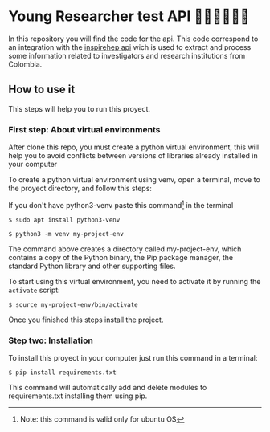 # Young Researcher test API 👩‍🔬🧑‍🔬👩‍🔬

In this repository you will find the code for the api. This code  correspond to an integration with the [inspirehep api](https://inspirehep.net/) wich is used to extract and process some information 
related to investigators and research institutions from Colombia.

## How to use it 
This steps will help you to run this proyect.

### First step: About virtual environments

After clone this repo, you must create a python virtual environment, this will help you to avoid conflicts between versions of libraries already installed in your computer

To create a python virtual environment using venv, open a terminal, move to the proyect directory, and follow this steps:

If you don't have python3-venv paste this command[^1] in the terminal 

```
$ sudo apt install python3-venv
``` 

[^1]: Note: this command is valid only for ubuntu OS


```
$ python3 -m venv my-project-env
``` 

The command above creates a directory called my-project-env, which contains a copy of the Python binary, the Pip package manager, the standard Python library and other supporting files.

To start using this virtual environment, you need to activate it by running the `activate` script:

```
$ source my-project-env/bin/activate
``` 

Once you finished this steps install the project.

### Step two: Installation

To install this proyect in your computer just run this command in a terminal:

```
$ pip install requirements.txt
``` 

This command will automatically add and delete modules to requirements.txt installing them using pip.